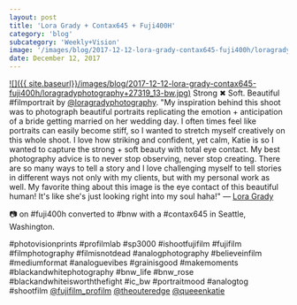 ```yaml
---
layout: post
title: 'Lora Grady + Contax645 + Fuji400H'
category: 'blog'
subcategory: 'Weekly+Vision'
image: '/images/blog/2017-12-12-lora-grady-contax645-fuji400h/loragradyphotography+27319_13-bw.jpg'
date: December 12, 2017
---
```


[![]({{ site.baseurl}}/images/blog/2017-12-12-lora-grady-contax645-fuji400h/loragradyphotography+27319_13-bw.jpg)](http://www.loragradyphotography.com/) 
Strong ✖ Soft. Beautiful #filmportrait by [@loragradyphotography](http://www.loragradyphotography.com/). "My inspiration behind this shoot was to photograph beautiful portraits replicating the emotion + anticipation of a bride getting married on her wedding day. I often times feel like portraits can easily become stiff, so I wanted to stretch myself creatively on this whole shoot. I love how striking and confident, yet calm, Katie is so I wanted to capture the strong + soft beauty with total eye contact. My best photography advice is to never stop observing, never stop creating. There are so many ways to tell a story and I love challenging myself to tell stories in different ways not only with my clients, but with my personal work as well. My favorite thing about this image is the eye contact of this beautiful human! It's like she's just looking right into my soul haha!" — [Lora Grady](http://www.loragradyphotography.com/)

📷 on #fuji400h converted to #bnw with a #contax645 in Seattle, Washington.

#photovisionprints #profilmlab #sp3000 #ishootfujifilm #fujifilm #filmphotography #filmisnotdead #analogphotography #believeinfilm #mediumformat #analoguevibes #grainisgood #makemoments #blackandwhitephotography #bnw_life #bnw_rose #blackandwhiteisworththefight #ic_bw #portraitmood #analogtog #shootfilm [@fujifilm_profilm](http://www.fujifilmusa.com/products/film_photography/index.html) [@theouteredge](http://www.theouteredge.co/) [@queeenkatie](http://www.instagram.com/queeenkatie/) 